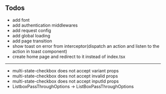 ## Todos
- add font
- add authentication middlewares
- add request config
- add global loading
- add page transition
- show toast on error from interceptor(dispatch an action and listen to the action in toast component)
- create home page and redirect to it instead of index.tsx
-------------------------------------------------------------

- multi-state-checkbox does not accept variant props
- multi-state-checkbox does not accept invalid props
- multi-state-checkbox does not accept inputId props
- ListboxPassThroughOptions -> ListBoxPassThroughOptions
